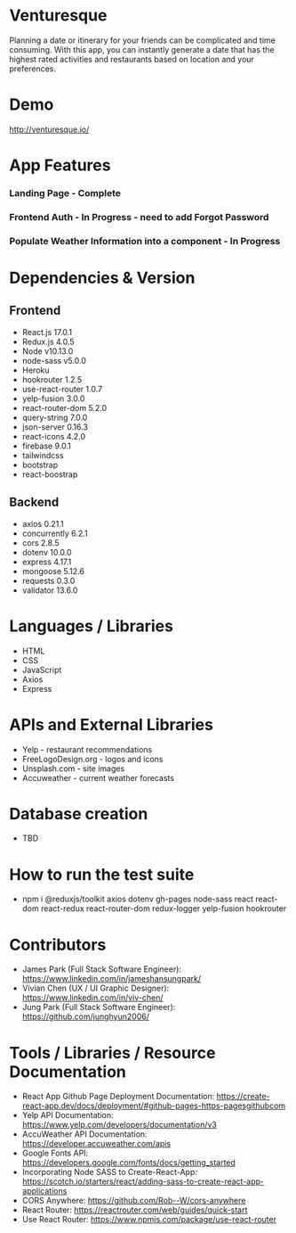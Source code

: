 # Venturesque
Planning a date or itinerary for your friends can be complicated and time consuming. With this app, you can instantly generate a date that has the highest rated activities and restaurants based on location and your preferences.

# Demo
http://venturesque.io/

# App Features
### Landing Page - Complete
### Frontend Auth - In Progress - need to add Forgot Password
### Populate Weather Information into a component - In Progress

# Dependencies & Version
## Frontend
* React.js 17.0.1
* Redux.js 4.0.5
* Node v10.13.0
* node-sass v5.0.0
* Heroku
* hookrouter 1.2.5
* use-react-router 1.0.7
* yelp-fusion 3.0.0
* react-router-dom 5.2.0
* query-string 7.0.0
* json-server 0.16.3
* react-icons 4.2.0
* firebase 9.0.1
* tailwindcss 
* bootstrap
* react-boostrap
## Backend
* axios 0.21.1
* concurrently 6.2.1
* cors 2.8.5
* dotenv 10.0.0
* express 4.17.1
* mongoose 5.12.6
* requests 0.3.0
* validator 13.6.0

# Languages / Libraries
* HTML
* CSS
* JavaScript
* Axios
* Express

# APIs and External Libraries
* Yelp - restaurant recommendations
* FreeLogoDesign.org - logos and icons
* Unsplash.com - site images
* Accuweather - current weather forecasts

# Database creation
- TBD

# How to run the test suite
- npm i @reduxjs/toolkit axios dotenv gh-pages node-sass react react-dom react-redux react-router-dom redux-logger yelp-fusion hookrouter

# Contributors
* James Park (Full Stack Software Engineer): https://www.linkedin.com/in/jameshansungpark/
* Vivian Chen (UX / UI Graphic Designer): https://www.linkedin.com/in/viv-chen/
* Jung Park (Full Stack Software Engineer): https://github.com/junghyun2006/

# Tools / Libraries / Resource Documentation
* React App Github Page Deployment Documentation: https://create-react-app.dev/docs/deployment/#github-pages-https-pagesgithubcom
* Yelp API Documentation: https://www.yelp.com/developers/documentation/v3
* AccuWeather API Documentation: https://developer.accuweather.com/apis
* Google Fonts API: https://developers.google.com/fonts/docs/getting_started
* Incorporating Node SASS to Create-React-App: https://scotch.io/starters/react/adding-sass-to-create-react-app-applications
* CORS Anywhere: https://github.com/Rob--W/cors-anywhere
* React Router: https://reactrouter.com/web/guides/quick-start
* Use React Router: https://www.npmjs.com/package/use-react-router
